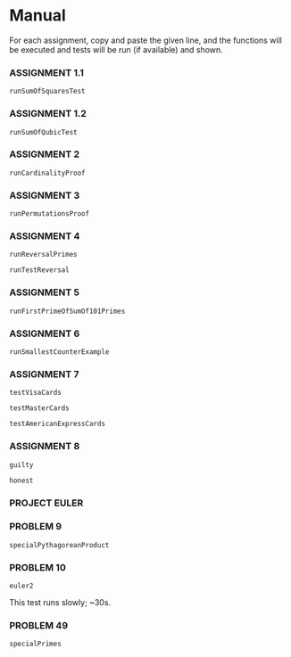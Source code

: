 
# Manual #

For each assignment, copy and paste the given line, and the functions will be executed and tests will be run (if available) and shown.

### ASSIGNMENT 1.1 ###

`runSumOfSquaresTest`

### ASSIGNMENT 1.2 ###

`runSumOfQubicTest`


### ASSIGNMENT 2 ###

`runCardinalityProof`


### ASSIGNMENT 3 ###

`runPermutationsProof`


### ASSIGNMENT 4 ###

`runReversalPrimes`

`runTestReversal`


### ASSIGNMENT 5 ###

`runFirstPrimeOfSumOf101Primes`


### ASSIGNMENT 6 ### 

`runSmallestCounterExample`

### ASSIGNMENT 7 ###

`testVisaCards`

`testMasterCards`

`testAmericanExpressCards`


### ASSIGNMENT 8 ###

`guilty`

`honest`



### PROJECT EULER ###

### PROBLEM 9 ###

`specialPythagoreanProduct`


### PROBLEM 10 ###

`euler2`

This test runs slowly; ~30s.


### PROBLEM 49 ###

`specialPrimes`

